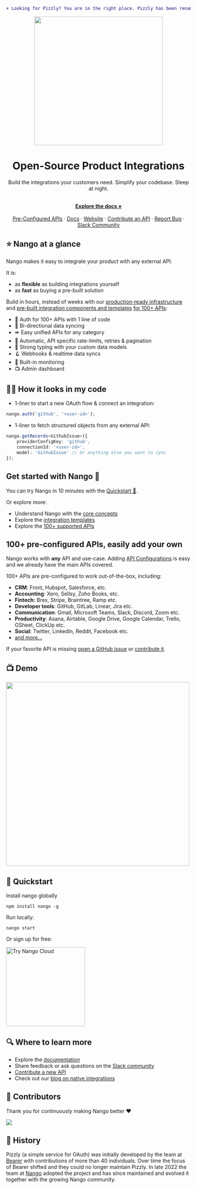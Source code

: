 ```diff
+ Looking for Pizzly? You are in the right place. Pizzly has been renamed Nango. +
```

<div align="center">
  
<img src="/assets/nango-logo.png?raw=true" width="350">

</div>

<h1 align="center">Open-Source Product Integrations</h1>

<div align="center">
Build the integrations your customers need. Simplify your codebase. Sleep at night.
</div>

<p align="center">
    <br />
    <a href="https://docs.nango.dev/" rel="dofollow"><strong>Explore the docs »</strong></a>
    <br />

  <br/>
    <a href="https://nango.dev/integrations">Pre-Configured APIs</a>
    ·
    <a href="https://docs.nango.dev/">Docs</a>
    ·
    <a href="https://nango.dev">Website</a>
    ·
    <a href="https://docs.nango.dev/contribute">Contribute an API</a>
    ·
    <a href="https://github.com/nangohq/nango/issues">Report Bug</a>
    ·
    <a href="https://nango.dev/slack">Slack Community</a>
</p>

## ⭐ Nango at a glance

Nango makes it easy to integrate your product with any external API.

It is:

-   as **flexible** as building integrations yourself
-   as **fast** as buying a pre-built solution

Build in hours, instead of weeks with our [production-ready infrastructure](https://docs.nango.dev) and [pre-built integration components and templates](https://docs.nango.dev/integration-templates/overview) [for 100+ APIs](https://docs.nango.dev/integrations/overview):

-   🔐 Auth for 100+ APIs with 1 line of code
-   🔁 Bi-directional data syncing
-   ⏩️ Easy unified APIs for any category
-   🚫 Automatic, API specific rate-limits, retries & pagination
-   🧠 Strong typing with your custom data models
-   🪝 Webhooks & realtime data syncs
-   👀 Built-in monitoring
-   📺 Admin dashboard

## 👩‍💻 How it looks in my code

-   1-liner to start a new OAuth flow & connect an integration:

```js
nango.auth('github', '<user-id>');
```

-   1-liner to fetch structured objects from any external API:

```ts
nango.getRecords<GithubIssue>({
    providerConfigKey: 'github',
    connectionId: '<user-id>',
    model: 'GithubIssue' // Or anything else you want to sync
});
```

## Get started with Nango 🚀

You can try Nango in 10 minutes with the [Quickstart 🚀](https://nango.dev/quickstart).

Or explore more:

-   Understand Nango with the [core concepts](https://docs.nango.dev/core-concepts)
-   Explore the [integration templates](https://docs.nango.dev/integration-templates/overview)
-   Explore the [100+ supported APIs](https://nango.dev/integrations)

## 100+ pre-configured APIs, easily add your own

Nango works with **any** API and use-case. Adding [API Configurations](https://docs.nango.dev/core-concepts#api-configurations) is easy and we already have the main APIs covered.

100+ APIs are pre-configured to work out-of-the-box, including:

-   **CRM**: Front, Hubspot, Salesforce, etc.
-   **Accounting**: Xero, Sellsy, Zoho Books, etc.
-   **Fintech:** Brex, Stripe, Braintree, Ramp etc.
-   **Developer tools**: GitHub, GitLab, Linear, Jira etc.
-   **Communication**: Gmail, Microsoft Teams, Slack, Discord, Zoom etc.
-   **Productivity**: Asana, Airtable, Google Drive, Google Calendar, Trello,
    GSheet, ClickUp etc.
-   **Social**: Twitter, LinkedIn, Reddit, Facebook etc.
-   [and more...](https://nango.dev/integrations)

If your favorite API is missing
[open a GitHub issue](https://github.com/NangoHQ/nango/issues/new) or
[contribute it](https://docs.nango.dev/contribute).

## 📺 Demo

<a href="https://www.youtube.com/watch?v=BK15QI-jWi0">
  <img src="https://uploads-ssl.webflow.com/63c092e946f9b71ff6874169/641e4d295d27291494411377_youtube-thumbnail.jpg" width="500">
</a>

## 🚀 Quickstart

Install nango globally

```
npm install nango -g
```

Run locally:

```shell
nango start
```

Or sign up for free:

<a href="https://app.nango.dev/signup" target="_blank">
  <img src="https://raw.githubusercontent.com/NangoHQ/nango/6f49ab92c0ffc18c1d0f44d9bd96c62ac97aaa8d/docs/static/img/nango-deploy-button.svg" alt="Try Nango Cloud" width="215"/>
</a>

## 🔍 Where to learn more

-   Explore the [documentation](https://docs.nango.dev)
-   Share feedback or ask questions on the [Slack community](https://nango.dev/slack)
-   [Contribute a new API](https://docs.nango.dev/contribute)
-   Check out our [blog on native integrations](https://www.nango.dev/blog)

## 💪 Contributors

Thank you for continuously making Nango better ❤️

<a href="https://github.com/nangohq/nango/graphs/contributors">
  <img src="https://contrib.rocks/image?repo=nangohq/nango" />
</a>

## 🐻 History

Pizzly (a simple service for OAuth) was initially developed by the team at [Bearer](https://www.bearer.com/?ref=pizzly) with contributions of more than 40 individuals. Over time the focus of Bearer shifted and they could no longer maintain Pizzly. In late 2022 the team at [Nango](https://www.nango.dev) adopted the project and has since maintained and evolved it together with the growing Nango community.
